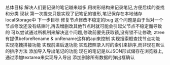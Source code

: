 总体目标
  解决人们要记录的笔记越来越多,用树形结构来记录笔记,方便后续的查找和分类
现状
  第一次提交只是实现了记笔记的锥形,笔记保存在本地储存localStorage中
下一步目标
  修复节点修改不稳定的bug
    这个问题是由于当对一个节点修改还没有结束时,再去增删改其他节点时就可能会引起父节点不稳定而导致的
      可以尝试通过所机制来解决这个问题,修改前要先获取锁,没有锁不让修改;
        ztree有提供beforeRename & onRename这样的api来控制
  实现搜索框查找节点功能
  实现拖拽拼接功能
  实现前进后退功能
  实现按照录入时的索引来排序,而非现在默认的排序方法
  添加导入导出笔记的功能
    现在的笔记是以JSON形式储存在浏览器上,通过添加textarea来实现导入导出
  添加删除所有数据的弹出框确认
